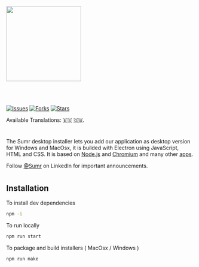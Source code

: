 <img src="https://www.sumr.co/static/media/logo.70735e5b.svg" width="200" style="margin-bottom:50px;">

[![Issues](https://img.shields.io/github/issues/serviciosinco/SUMR-DESKTOP?style=flat-square&logo=appveyor)]()
[![Forks](https://img.shields.io/github/forks/serviciosinco/SUMR-DESKTOP?style=flat-square&logo=appveyor)]()
[![Stars](https://img.shields.io/github/stars/serviciosinco/SUMR-DESKTOP?style=flat-square&logo=appveyor)]()

Available Translations:  🇪🇸 🇬🇧.
#

The Sumr desktop installer lets you add our application as desktop version for Windows and MacOsx, it is builded with Electron using JavaScript, HTML and CSS. It is based on [Node.js](https://nodejs.org/) and
[Chromium](https://www.chromium.org) and many other [apps](https://electronjs.org/apps).

Follow [@Sumr](https://www.linkedin.com/company/sumr-co/) on LinkedIn for important
announcements.

#

## Installation

To install dev dependencies

```sh
npm -i
```


To run locally

```sh
npm run start
```

To package and build installers ( MacOsx / Windows )

```sh
npm run make
```
